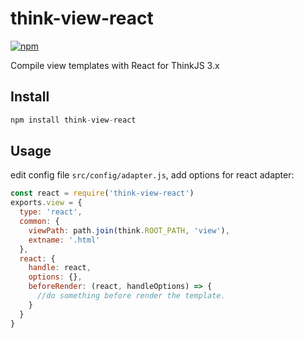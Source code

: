 # think-view-react

[![npm](https://img.shields.io/npm/v/think-view-react.svg)](https://github.com/leo-enigma/think-view-art)

Compile view templates with React for ThinkJS 3.x

## Install

```javascript
npm install think-view-react
```

## Usage

edit config file `src/config/adapter.js`, add options for react adapter:

```javascript
const react = require('think-view-react')
exports.view = {
  type: 'react',
  common: {
    viewPath: path.join(think.ROOT_PATH, 'view'),
    extname: '.html'
  },
  react: {
    handle: react,
    options: {},
    beforeRender: (react, handleOptions) => {
      //do something before render the template.
    }
  }
}
```
